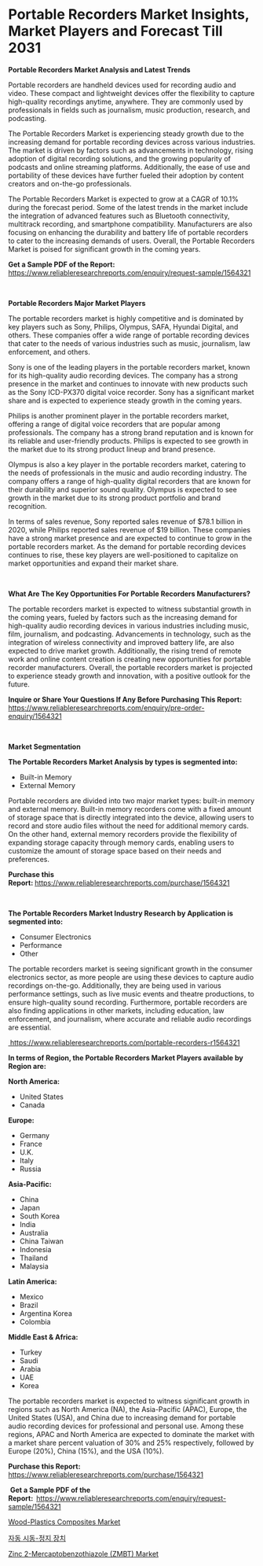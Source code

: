 <p><h1>Portable Recorders Market Insights, Market Players and Forecast Till 2031</h1></p><p><strong>Portable Recorders Market Analysis and Latest Trends</strong></p>
<p><p>Portable recorders are handheld devices used for recording audio and video. These compact and lightweight devices offer the flexibility to capture high-quality recordings anytime, anywhere. They are commonly used by professionals in fields such as journalism, music production, research, and podcasting.</p><p>The Portable Recorders Market is experiencing steady growth due to the increasing demand for portable recording devices across various industries. The market is driven by factors such as advancements in technology, rising adoption of digital recording solutions, and the growing popularity of podcasts and online streaming platforms. Additionally, the ease of use and portability of these devices have further fueled their adoption by content creators and on-the-go professionals.</p><p>The Portable Recorders Market is expected to grow at a CAGR of 10.1% during the forecast period. Some of the latest trends in the market include the integration of advanced features such as Bluetooth connectivity, multitrack recording, and smartphone compatibility. Manufacturers are also focusing on enhancing the durability and battery life of portable recorders to cater to the increasing demands of users. Overall, the Portable Recorders Market is poised for significant growth in the coming years.</p></p>
<p><strong>Get a Sample PDF of the Report:&nbsp;</strong> <a href="https://www.reliableresearchreports.com/enquiry/request-sample/1564321">https://www.reliableresearchreports.com/enquiry/request-sample/1564321</a></p>
<p>&nbsp;</p>
<p><strong>Portable Recorders Major Market Players</strong></p>
<p><p>The portable recorders market is highly competitive and is dominated by key players such as Sony, Philips, Olympus, SAFA, Hyundai Digital, and others. These companies offer a wide range of portable recording devices that cater to the needs of various industries such as music, journalism, law enforcement, and others.</p><p>Sony is one of the leading players in the portable recorders market, known for its high-quality audio recording devices. The company has a strong presence in the market and continues to innovate with new products such as the Sony ICD-PX370 digital voice recorder. Sony has a significant market share and is expected to experience steady growth in the coming years.</p><p>Philips is another prominent player in the portable recorders market, offering a range of digital voice recorders that are popular among professionals. The company has a strong brand reputation and is known for its reliable and user-friendly products. Philips is expected to see growth in the market due to its strong product lineup and brand presence.</p><p>Olympus is also a key player in the portable recorders market, catering to the needs of professionals in the music and audio recording industry. The company offers a range of high-quality digital recorders that are known for their durability and superior sound quality. Olympus is expected to see growth in the market due to its strong product portfolio and brand recognition.</p><p>In terms of sales revenue, Sony reported sales revenue of $78.1 billion in 2020, while Philips reported sales revenue of $19 billion. These companies have a strong market presence and are expected to continue to grow in the portable recorders market. As the demand for portable recording devices continues to rise, these key players are well-positioned to capitalize on market opportunities and expand their market share.</p></p>
<p>&nbsp;</p>
<p><strong>What Are The Key Opportunities For Portable Recorders Manufacturers?</strong></p>
<p><p>The portable recorders market is expected to witness substantial growth in the coming years, fueled by factors such as the increasing demand for high-quality audio recording devices in various industries including music, film, journalism, and podcasting. Advancements in technology, such as the integration of wireless connectivity and improved battery life, are also expected to drive market growth. Additionally, the rising trend of remote work and online content creation is creating new opportunities for portable recorder manufacturers. Overall, the portable recorders market is projected to experience steady growth and innovation, with a positive outlook for the future.</p></p>
<p><strong>Inquire or Share Your Questions If Any Before Purchasing This Report:</strong> <a href="https://www.reliableresearchreports.com/enquiry/pre-order-enquiry/1564321">https://www.reliableresearchreports.com/enquiry/pre-order-enquiry/1564321</a></p>
<p>&nbsp;</p>
<p><strong>Market Segmentation</strong></p>
<p><strong>The Portable Recorders Market Analysis by types is segmented into:</strong></p>
<p><ul><li>Built-in Memory</li><li>External Memory</li></ul></p>
<p><p>Portable recorders are divided into two major market types: built-in memory and external memory. Built-in memory recorders come with a fixed amount of storage space that is directly integrated into the device, allowing users to record and store audio files without the need for additional memory cards. On the other hand, external memory recorders provide the flexibility of expanding storage capacity through memory cards, enabling users to customize the amount of storage space based on their needs and preferences.</p></p>
<p><strong>Purchase this Report:&nbsp;</strong><a href="https://www.reliableresearchreports.com/purchase/1564321">https://www.reliableresearchreports.com/purchase/1564321</a></p>
<p>&nbsp;</p>
<p><strong>The Portable Recorders Market Industry Research by Application is segmented into:</strong></p>
<p><ul><li>Consumer Electronics</li><li>Performance</li><li>Other</li></ul></p>
<p><p>The portable recorders market is seeing significant growth in the consumer electronics sector, as more people are using these devices to capture audio recordings on-the-go. Additionally, they are being used in various performance settings, such as live music events and theatre productions, to ensure high-quality sound recording. Furthermore, portable recorders are also finding applications in other markets, including education, law enforcement, and journalism, where accurate and reliable audio recordings are essential.</p></p>
<p><a href="https://www.reliableresearchreports.com/portable-recorders-r1564321">&nbsp;https://www.reliableresearchreports.com/portable-recorders-r1564321</a></p>
<p><strong>In terms of Region, the Portable Recorders Market Players available by Region are:</strong></p>
<p>
    <p> <strong> North America: </strong>
        <ul>
            <li>United States</li>
            <li>Canada</li>
        </ul>
        </p> 
    <p> <strong> Europe: </strong>
        <ul>
            <li>Germany</li>
            <li>France</li>
            <li>U.K.</li>
            <li>Italy</li>
            <li>Russia</li>
        </ul>
        </p> 
    <p> <strong> Asia-Pacific: </strong>
        <ul>
            <li>China</li>
            <li>Japan</li>
            <li>South Korea</li>
            <li>India</li>
            <li>Australia</li>
            <li>China Taiwan</li>
            <li>Indonesia</li>
            <li>Thailand</li>
            <li>Malaysia</li>
        </ul>
        </p> 
    <p> <strong> Latin America: </strong>
        <ul>
            <li>Mexico</li>
            <li>Brazil</li>
            <li>Argentina Korea</li>
            <li>Colombia</li>
        </ul>
        </p> 
    <p> <strong> Middle East & Africa: </strong>
        <ul>
            <li>Turkey</li>
            <li>Saudi</li>
            <li>Arabia</li>
            <li>UAE</li>
            <li>Korea</li>
        </ul>
    </p>
    </p>
<p><p>The portable recorders market is expected to witness significant growth in regions such as North America (NA), the Asia-Pacific (APAC), Europe, the United States (USA), and China due to increasing demand for portable audio recording devices for professional and personal use. Among these regions, APAC and North America are expected to dominate the market with a market share percent valuation of 30% and 25% respectively, followed by Europe (20%), China (15%), and the USA (10%).</p></p>
<p><strong>Purchase this Report: </strong><a href="https://www.reliableresearchreports.com/purchase/1564321">https://www.reliableresearchreports.com/purchase/1564321</a></p>
<p>&nbsp;<strong>Get a Sample PDF of the Report:&nbsp;&nbsp;</strong><a href="https://www.reliableresearchreports.com/enquiry/request-sample/1564321">https://www.reliableresearchreports.com/enquiry/request-sample/1564321</a></p>
<p><strong></strong></p>
<p><p><a href="https://github.com/beatblasta/Market-Research-Report-List-3/blob/main/wood-plastics-composites-market.md">Wood-Plastics Composites Market</a></p><p><a href="https://github.com/rick7624/Market-Research-Report-List-1/blob/main/4767098147106.md">자동 시동-정지 장치</a></p><p><a href="https://github.com/shotows/Market-Research-Report-List-3/blob/main/zinc-2-mercaptobenzothiazole-zmbt-market.md">Zinc 2-Mercaptobenzothiazole (ZMBT) Market</a></p></p>